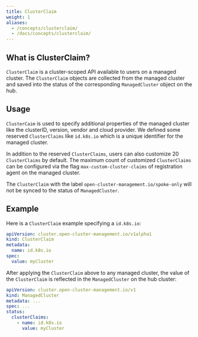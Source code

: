 ```yaml
---
title: ClusterClaim
weight: 1
aliases:
  - /concepts/clusterclaim/
  - /docs/concepts/clusterclaim/
---
```




## What is ClusterClaim?

`ClusterClaim` is a cluster-scoped API available to users on a managed cluster.
The `ClusterClaim` objects are collected from the managed cluster and saved into
the status of the corresponding `ManagedCluster` object on the hub.

## Usage

`ClusterCaim` is used to specify additional properties of the managed cluster like
the clusterID, version, vendor and cloud provider. We defined some reserved `ClusterClaims`
like `id.k8s.io` which is a unique identifier for the managed cluster.

In addition to the reserved `ClusterClaims`, users can also customize 20 `ClusterClaims` by default.
The maximum count of customized `ClusterClaims` can be configured via the flag
`max-custom-cluster-claims` of registration agent on the managed cluster.

The `ClusterClaim` with the label `open-cluster-management.io/spoke-only` will not be synced
to the status of `ManagedCluster`.

## Example

Here is a `ClusterClaim` example specifying a `id.k8s.io`:

```yaml
apiVersion: cluster.open-cluster-management.io/v1alpha1
kind: ClusterClaim
metadata:
  name: id.k8s.io
spec:
  value: myCluster
```

After applying the `ClusterClaim` above to any managed cluster, the value of the `ClusterClaim`
is reflected in the `ManagedCluster` on the hub cluster:

```yaml
apiVersion: cluster.open-cluster-management.io/v1
kind: ManagedCluster
metadata: ...
spec: ...
status:
  clusterClaims:
    - name: id.k8s.io
      value: myCluster
```
